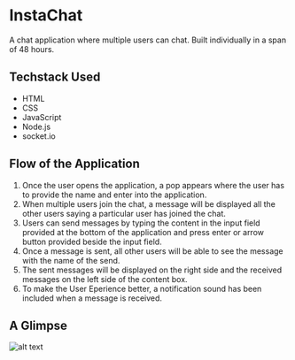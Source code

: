 # InstaChat
A chat application where multiple users can chat. Built individually in a span of 48 hours.

## Techstack Used
* HTML
* CSS
* JavaScript
* Node.js
* socket.io

## Flow of the Application
  1. Once the user opens the application, a pop appears where the user has to provide the name and enter into the application.
  2. When multiple users join the chat,  a message will be displayed all the other users saying a particular user has joined the chat.
  3. Users can send messages by typing the content in the input field provided at the bottom of the application and press enter or arrow button provided beside the input field.
  4. Once a message is sent, all other users will be able to see the message with the name of the send.
  5. The sent messages will be displayed on the right side and the received messages on the left side of the content box.
  6. To make the User Eperience better, a notification sound has been included when a message is received.
  
## A Glimpse
![alt text](scs1.PNG)
